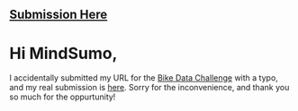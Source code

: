 ## [Submission Here](https://jsteckling56783.github.io/bike-data-mindsumo/)


# Hi MindSumo,

I accidentally submitted my URL for the [Bike Data Challenge](https://www.mindsumo.com/contests/bikeshare-data) with a typo, and my real submission is [here](https://jsteckling56783.github.io/bike-data-mindsumo/). Sorry for the inconvenience, and thank you so much for the oppurtunity!




<!--BikeDataApp

This project was generated with [Angular CLI](https://github.com/angular/angular-cli) version 7.0.2.

 Development server

Run `ng serve` for a dev server. Navigate to `http://localhost:4200/`. The app will automatically reload if you change any of the source files.

 Code scaffolding

Run `ng generate component component-name` to generate a new component. You can also use `ng generate directive|pipe|service|class|guard|interface|enum|module`.

Build

Run `ng build` to build the project. The build artifacts will be stored in the `dist/` directory. Use the `--prod` flag for a production build.

## Running unit tests

Run `ng test` to execute the unit tests via [Karma](https://karma-runner.github.io).

## Running end-to-end tests

Run `ng e2e` to execute the end-to-end tests via [Protractor](http://www.protractortest.org/).

## Further help

To get more help on the Angular CLI use `ng help` or go check out the [Angular CLI README](https://github.com/angular/angular-cli/blob/master/README.md). -->
